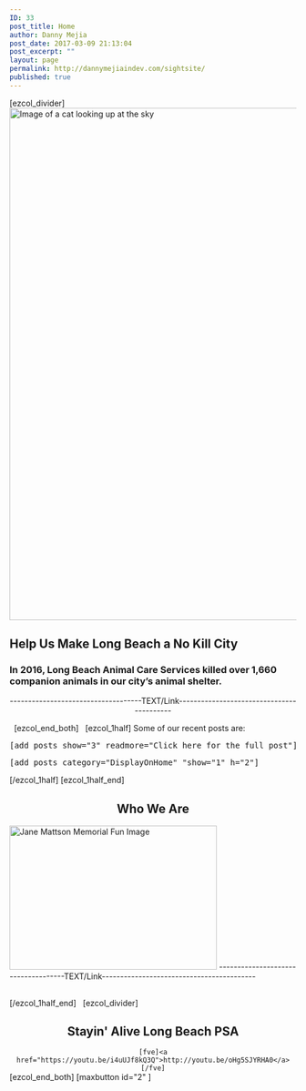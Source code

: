 ```yaml
---
ID: 33
post_title: Home
author: Danny Mejia
post_date: 2017-03-09 21:13:04
post_excerpt: ""
layout: page
permalink: http://dannymejiaindev.com/sightsite/
published: true
---
```

[ezcol_divider] <img id="longdesc-return-441" class="alignnone size-full wp-image-441" tabindex="-1" src="http://dannymejiaindev.com/sightsite/wp-content/uploads/2017/04/Cat_4-e1492198697630.jpg" alt="Image of a cat looking up at the sky" width="1600" height="900" longdesc="http://dannymejiaindev.com/sightsite?longdesc=441&referrer=33" /> 
## Help Us Make Long Beach a No Kill City

### In 2016, Long Beach Animal Care Services killed over 1,660 companion animals in our city’s animal shelter.

<p style="text-align: center;">
  ------------------------------------TEXT/Link------------------------------------------
</p>   [ezcol_end_both]   [ezcol_1half] Some of our recent posts are: 

<pre class="">[add_posts show="3" readmore="Click here for the full post"]</pre>

<div class="panel panel-default">
  <div id="custom-collapse-0-0" class="panel-collapse collapse in">
    <div class="panel-body">
      <div class="panel panel-default">
        <div id="custom-collapse-0-0" class="panel-collapse collapse in">
          <div class="panel-body">
            <div class="panel panel-default">
              <div id="custom-collapse-0-0" class="panel-collapse collapse in">
                <div class="panel-body">
                  <pre class="">[add_posts category="DisplayOnHome" "show="1" h="2"]</pre>
                </div>
              </div>
            </div>
          </div>
        </div>
      </div>
    </div>
  </div>
</div> [/ezcol_1half] [ezcol_1half_end] 

<h2 class="wsite-content-title" style="text-align: center;">
  Who We Are
</h2>

<img id="longdesc-return-232" class="size-full wp-image-232 aligncenter" tabindex="-1" src="http://dannymejiaindev.com/sightsite/wp-content/uploads/2017/03/6909542.jpg" alt="Jane Mattson Memorial Fun Image" width="364" height="253" longdesc="http://dannymejiaindev.com/sightsite?longdesc=232&referrer=33" /> ------------------------------------TEXT/Link------------------------------------------ <h2 class="wsite-content-title">
</h2> [/ezcol_1half_end]   [ezcol_divider] 

<h2 class="wsite-content-title" style="text-align: center;">
  Stayin' Alive Long Beach PSA
</h2>

<div style="text-align: center;">
  <code>[fve]&lt;a href="https://youtu.be/i4uUJf8kQ3Q">http://youtu.be/oHg5SJYRHA0&lt;/a>[/fve]</code>
</div> [ezcol_end_both] [maxbutton id="2" ]